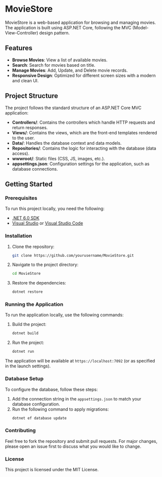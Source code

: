 
# MovieStore

MovieStore is a web-based application for browsing and managing movies. The application is built using ASP.NET Core, following the MVC (Model-View-Controller) design pattern. 

## Features

- **Browse Movies**: View a list of available movies.
- **Search**: Search for movies based on title.
- **Manage Movies**: Add, Update, and Delete movie records.
- **Responsive Design**: Optimized for different screen sizes with a modern and clean UI.

## Project Structure

The project follows the standard structure of an ASP.NET Core MVC application:

- **Controllers/**: Contains the controllers which handle HTTP requests and return responses.
- **Views/**: Contains the views, which are the front-end templates rendered to the user.
- **Data/**: Handles the database context and data models.
- **Repositories/**: Contains the logic for interacting with the database (data access).
- **wwwroot/**: Static files (CSS, JS, images, etc.).
- **appsettings.json**: Configuration settings for the application, such as database connections.

## Getting Started

### Prerequisites

To run this project locally, you need the following:

- [.NET 6.0 SDK](https://dotnet.microsoft.com/download/dotnet/6.0)
- [Visual Studio](https://visualstudio.microsoft.com/) or [Visual Studio Code](https://code.visualstudio.com/)

### Installation

1. Clone the repository:
   ```bash
   git clone https://github.com/yourusername/MovieStore.git
   ```
2. Navigate to the project directory:
   ```bash
   cd MovieStore
   ```
3. Restore the dependencies:
   ```bash
   dotnet restore
   ```

### Running the Application

To run the application locally, use the following commands:

1. Build the project:
   ```bash
   dotnet build
   ```
2. Run the project:
   ```bash
   dotnet run
   ```

The application will be available at `https://localhost:7092` (or as specified in the launch settings).

### Database Setup

To configure the database, follow these steps:

1. Add the connection string in the `appsettings.json` to match your database configuration.
2. Run the following command to apply migrations:
   ```bash
   dotnet ef database update
   ```

### Contributing

Feel free to fork the repository and submit pull requests. For major changes, please open an issue first to discuss what you would like to change.

### License

This project is licensed under the MIT License.
